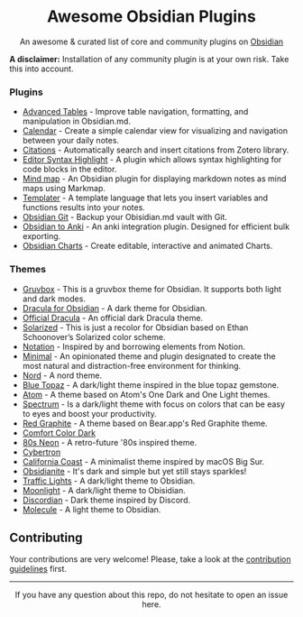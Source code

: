<div align="center">
  <h1 style="border-bottom:0;">Awesome Obsidian Plugins</h1>
  <p>
    An awesome & curated list of core and community plugins on 
    <a href="https://obsidian.md">Obsidian</a>
  </p>
</div>

**A disclaimer:** Installation of any community plugin is at your own risk.
Take this into account.

### Plugins

- [Advanced Tables](https://github.com/tgrosinger/advanced-tables-obsidian) - Improve table navigation, formatting, and manipulation in Obsidian.md.
- [Calendar](https://github.com/liamcain/obsidian-calendar-plugin) - Create a simple calendar view for visualizing and navigation between your daily notes.
- [Citations](https://github.com/hans/obsidian-citation-plugin) - Automatically search and insert citations from Zotero library.
- [Editor Syntax Highlight](https://github.com/deathau/cm-editor-syntax-highlight-obsidian) - A plugin which allows syntax highlighting for code blocks in the editor.
- [Mind map](https://github.com/lynchjames/obsidian-mind-map) - An Obsidian plugin for displaying markdown notes as mind maps using Markmap.
- [Templater](https://github.com/SilentVoid13/Templater) - A template language that lets you insert variables and functions results into your notes.
- [Obsidian Git](https://github.com/denolehov/obsidian-git) - Backup your Obisidian.md vault with Git.
- [Obsidian to Anki](https://github.com/Pseudonium/Obsidian_to_Anki) - An anki integration plugin. Designed for efficient bulk exporting.
- [Obsidian Charts](https://github.com/phibr0/obsidian-charts) - Create editable, interactive and animated Charts.

### Themes

- [Gruvbox](https://github.com/insanum/obsidian_gruvbox) - This is a gruvbox theme for Obsidian. It supports both light and dark modes.
- [Dracula for Obsidian](https://github.com/jarodise/Dracula-for-Obsidian.md) - A dark theme for Obsidian.
- [Official Dracula](https://github.com/dracula/obsidian) - An official dark Dracula theme.
- [Solarized](https://github.com/Slowbad/obsidian-solarized) - This is just a recolor for Obsidian based on Ethan Schoonover’s Solarized color scheme.
- [Notation](https://github.com/deathau/Notation-for-Obsidian) - Inspired by and borrowing elements from Notion.
- [Minimal](https://github.com/kepano/obsidian-minimal) - An opinionated theme and plugin designated to create the most natural and distraction-free environment for thinking.
- [Nord](https://github.com/insanum/obsidian_nord) - A nord theme.
- [Blue Topaz](https://github.com/whyt-byte/Blue-Topaz_Obsidian-css) - A dark/light theme inspired in the blue topaz gemstone.
- [Atom](https://github.com/kognise/obsidian-atom) - A theme based on Atom's One Dark and One Light themes.
- [Spectrum](https://github.com/Braweria/Spectrum) - Is a dark/light theme with focus on colors that can be easy to eyes and boost your productivity.
- [Red Graphite](https://github.com/seanwcom/Red-Graphite-for-Obsidian) - A theme based on Bear.app's Red Graphite theme.
- [Comfort Color Dark](https://github.com/obsidian-ezs/obsidian-comfort-color-dark)
- [80s Neon](https://github.com/deathau/80s-Neon-for-Obsidian.md) - A retro-future '80s inspired theme.
- [Cybertron](https://github.com/nickmilo/Cybertron)
- [California Coast](https://github.com/mgmeyers/obsidian-california-coast-theme) - A minimalist theme inspired by macOS Big Sur.
- [Obsidianite](https://github.com/TriDiamond/Obsidian-Obsidianite) - It's dark and simple but yet still stays sparkles!
- [Traffic Lights](https://github.com/elliotboyd/obsidian-traffic-lights) - A dark/light theme to Obsidian.
- [Moonlight](https://github.com/kartik-karz/moonlight-obsidian) - A dark/light theme to Obisidian.
- [Discordian](https://github.com/radekkozak/discordian) - Dark theme inspired by Discord.
- [Molecule](https://github.com/manassadasivuni/obsidian-molecule) - A light theme to Obsidian.

## Contributing

Your contributions are very welcome! Please, take a look at the
[contribution guidelines]() first.

---

<p align="center">
  If you have any question about this repo, do not hesitate to open an issue here.
</p>


